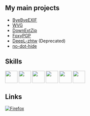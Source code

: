 ## My main projects
* [ByeByeEXIF](https://github.com/FoxRefire/ByeByeEXIF)
* [WVG](https://github.com/FoxRefire/wvg)
* [DownExtZip](https://github.com/FoxRefire/DownExtZip)
* [FoxyPGP](https://github.com/FoxRefire/FoxyPGP)
* [DeepL-zhtw](https://github.com/FoxRefire/DeepL-zhtw) (Deprecated)
* [no-dot-hide](https://github.com/FoxRefire/no-dot-hide)

## Skills
<div>
  <img src="https://cdn.jsdelivr.net/gh/devicons/devicon@latest/icons/javascript/javascript-original.svg" width="40" height="40"/>
  <img src="https://cdn.jsdelivr.net/gh/devicons/devicon@latest/icons/python/python-original.svg" width="40" height="40"/>
  <img src="https://cdn.jsdelivr.net/gh/devicons/devicon@latest/icons/bash/bash-original.svg" width="40" height="40"/>
  <img src="https://cdn.jsdelivr.net/gh/devicons/devicon@latest/icons/linux/linux-original.svg" width="40" height="40"/>
  <img src="https://cdn.jsdelivr.net/gh/devicons/devicon@latest/icons/html5/html5-original.svg" width="40" height="40"/>
  <img src="https://cdn.jsdelivr.net/gh/devicons/devicon@latest/icons/php/php-original.svg" width="40" height="40"/>
</div>

## Links
[![Firefox](https://extensionworkshop.com/assets/img/documentation/publish/get-the-addon-178x60px.dad84b42.png)](https://addons.mozilla.org/firefox/user/18260815/)
